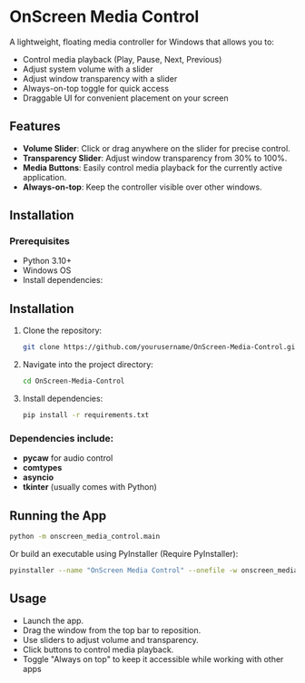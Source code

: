 # OnScreen Media Control

A lightweight, floating media controller for Windows that allows you to:

- Control media playback (Play, Pause, Next, Previous)
- Adjust system volume with a slider
- Adjust window transparency with a slider
- Always-on-top toggle for quick access
- Draggable UI for convenient placement on your screen

## Features

- **Volume Slider**: Click or drag anywhere on the slider for precise control.  
- **Transparency Slider**: Adjust window transparency from 30% to 100%.  
- **Media Buttons**: Easily control media playback for the currently active application.  
- **Always-on-top**: Keep the controller visible over other windows.  

## Installation

### Prerequisites

- Python 3.10+  
- Windows OS  
- Install dependencies:

## Installation

1. Clone the repository:
   ```bash
   git clone https://github.com/yourusername/OnScreen-Media-Control.git
   ```

2. Navigate into the project directory:
    ```bash
    cd OnScreen-Media-Control
    ```

3. Install dependencies:
    ```bash
    pip install -r requirements.txt
    ```

### Dependencies include:
- **pycaw** for audio control
- **comtypes**
- **asyncio**
- **tkinter** (usually comes with Python)

## Running the App
```bash
python -m onscreen_media_control.main
```

Or build an executable using PyInstaller (Require PyInstaller):
```bash
pyinstaller --name "OnScreen Media Control" --onefile -w onscreen_media_control/main.py
```

## Usage
- Launch the app.
- Drag the window from the top bar to reposition.
- Use sliders to adjust volume and transparency.
- Click buttons to control media playback.
- Toggle "Always on top" to keep it accessible while working with other apps